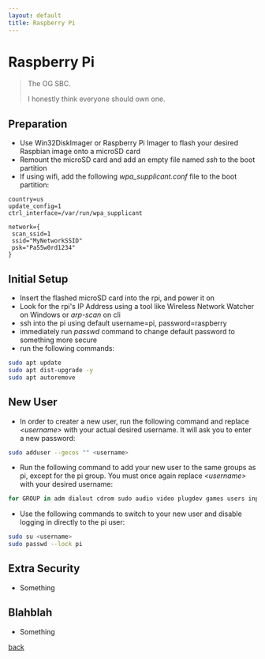 ```yaml
---
layout: default
title: Raspberry Pi
---
```


# Raspberry Pi

> The OG SBC.
> 
> I honestly think everyone should own one.

## Preparation
*   Use Win32DiskImager or Raspberry Pi Imager to flash your desired Raspbian image onto a microSD card
*   Remount the microSD card and add an empty file named *ssh* to the boot partition
*   If using wifi, add the following *wpa_supplicant.conf* file to the boot partition:  

```
country=us
update_config=1
ctrl_interface=/var/run/wpa_supplicant

network={
 scan_ssid=1
 ssid="MyNetworkSSID"
 psk="Pa55w0rd1234"
}
```

## Initial Setup
*   Insert the flashed microSD card into the rpi, and power it on
*   Look for the rpi's IP Address using a tool like Wireless Network Watcher on Windows or *arp-scan* on cli
*   ssh into the pi using default username=pi, password=raspberry
*   immediately run *passwd* command to change default password to something more secure
*   run the following commands:
```bash
sudo apt update
sudo apt dist-upgrade -y
sudo apt autoremove
```

## New User
*   In order to creater a new user, run the following command and replace *&lt;username&gt;* with your actual desired username. It will ask you to enter a new password:
```bash
sudo adduser --gecos "" <username>
```
*   Run the following command to add your new user to the same groups as pi, except for the pi group. You must once again replace *&lt;username&gt;* with your desired username:
```bash
for GROUP in adm dialout cdrom sudo audio video plugdev games users input netdev spi i2c gpio; do sudo adduser <username> $GROUP; done
```
*   Use the following commands to switch to your new user and disable logging in directly to the pi user:
```bash
sudo su <username>
sudo passwd --lock pi
```

## Extra Security
*   Something

## Blahblah
*   Something

[back](../)

